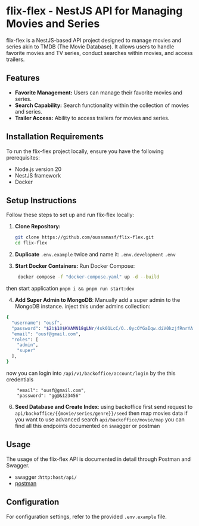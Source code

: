 # flix-flex - NestJS API for Managing Movies and Series

flix-flex is a NestJS-based API project designed to manage movies and series akin to TMDB (The Movie Database). It allows users to handle favorite movies and TV series, conduct searches within movies, and access trailers.

## Features

- **Favorite Management:** Users can manage their favorite movies and series.
- **Search Capability:** Search functionality within the collection of movies and series.
- **Trailer Access:** Ability to access trailers for movies and series.

## Installation Requirements

To run the flix-flex project locally, ensure you have the following prerequisites:

- Node.js version 20
- NestJS framework
- Docker

## Setup Instructions

Follow these steps to set up and run flix-flex locally:

1. **Clone Repository:**

   ```bash
   git clone https://github.com/oussamasf/flix-flex.git
   cd flix-flex
   ```
2. **Duplicate** `.env.example` twice and name it: `.env.development` `.env`
3. **Start Docker Containers:**
Run Docker Compose:
   ```bash
    docker compose -f "docker-compose.yaml" up -d --build 
   ``` 
then start application ```pnpm i && pnpm run start:dev```

4. **Add Super Admin to MongoDB**:
Manually add a super admin to the MongoDB instance.
inject this under admins collection:
```bash
{
  "username": "ousf",
  "password": "$2b$10$KVAMN18gLNr/4sk01LcC/O..0ycOYGaIqw.diV0kzjfRnrYA.9u9O",
  "email": "ousf@gmail.com",
  "roles": [
    "admin",
    "super"
  ],
}
```
now you can login into ```/api/v1/backoffice/account/login``` by the this credentials 
```
    "email": "ousf@gmail.com",
    "password": "gg@&123456"
```
6. **Seed Database and Create Index**:
   using backoffice first send request to ```api/backoffice/{{movie/series/genre}}/seed``` then map movies data if you want to use advanced search ```api/backoffice/movie/map```
you can find all this endpoints documented on swagger or postman 

## Usage
The usage of the flix-flex API is documented in detail through Postman and Swagger.

- swagger :```http:host/api/```
- [postman](https://www.postman.com/red-flare-724255/workspace/flixflex)

## Configuration
For configuration settings, refer to the provided `.env.example` file.
